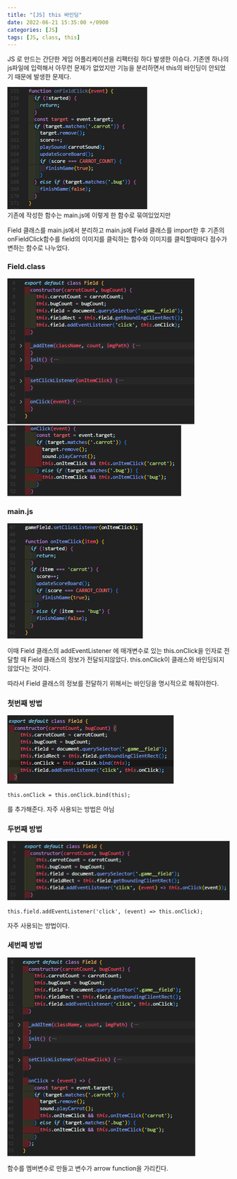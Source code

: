 ```yaml
---
title: "[JS] this 바인딩"
date: 2022-06-21 15:35:00 +/0900
categories: [JS]
tags: [JS, class, this]    
---
```


JS 로 만드는 간단한 게임 어플리케이션을 리팩터링 하다 발생한 이슈다. 
기존엔 하나의 js파일에 입력해서 아무런 문제가 없었지만 기능을 분리하면서 this의 바인딩이 안되었기 때문에 발생한 문제다.

![기존의 onFieldClick funciton](/assets/img/onFieldClick_function.png)
<br>
기존에 작성한 함수는 main.js에 이렇게 한 함수로 묶여있었지만

Field 클래스를 main.js에서 분리하고 main.js에 Field 클래스를 import한 후
기존의 onFieldClick함수를  field의 이미지를 클릭하는 함수와 이미지를 클릭할때마다 점수가 변하는 함수로 나누었다.

### Field.class
 ![Field 클래스 constructor와](/assets/img/Field_class.png)
 ![Field 클래스의 onClick funciton](/assets/img/onClick_func.png)
 
### main.js
 ![main.js 의 onItemClick funciton](/assets/img/onItemClick_func.png)
 
이때 Field 클래스의 addEventListener 에 매개변수로 있는 this.onClick을 인자로 전달할 때 Field 클래스의 정보가 전달되지않았다.
this.onClick이 클래스와 바인딩되지 않았다는 것이다.

따라서 Field 클래스의 정보를 전달하기 위해서는 바인딩을 명시적으로 해줘야한다.

### 첫번째 방법

 ![Field클래스에 bind(this)를 작성한다.](/assets/img/use_bind_func.png)
 ```
 this.onClick = this.onClick.bind(this);
 ```
 를 추가해준다. 자주 사용되는 방법은 아님
 
### 두번째 방법

 ![arrow function을 사용함](/assets/img/arrow_func_binding.png)

 ```
 this.field.addEventListener('click', (event) => this.onClick);
 ```
자주 사용되는 방법이다.


### 세번째 방법

![함수를 변수로 만듦](/assets/img/onClick_variable.png)

함수를 멤버변수로 만들고 변수가 arrow function을 가리킨다.


